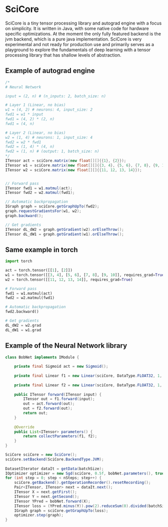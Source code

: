 # SciCore

SciCore is a tiny tensor processing library and autograd engine with a focus on simplicity. It is written in Java,
with some native code for hardware specific optimizations.
At the moment the only fully featured backend is the jvm backend, which is a pure java implementation.
SciCore is very experimental and not ready for production use and primarily serves as a playground to explore the
fundamentals
of deep learning with a tensor processing library that has shallow levels of abstraction.

## Example of autograd engine

```java
/*
# Neural Network

input = (2, n) # (n_inputs: 2, batch_size: n)

# Layer 1 (Linear, no bias)
w1 = (4, 2) # neurons: 4, input_size: 2
fwd1 = w1 * input
fwd1 = (4, 2) * (2, n)
fwd1 = (4, n)

# Layer 2 (Linear, no bias)
w2 = (1, 4) # neurons: 1, input_size: 4
fwd2 = w2 * fwd1
fwd2 = (1, 4) * (4, n)
fwd2 = (1, n) # (output: 1, batch_size: n)
*/
ITensor act = sciCore.matrix(new float[][]{{1}, {2}});
ITensor w1 = sciCore.matrix(new float[][]{{3, 4}, {5, 6}, {7, 8}, {9, 10}});
ITensor w2 = sciCore.matrix(new float[][]{{11, 12, 13, 14}});


// Forward pass
ITensor fwd1 = w1.matmul(act);
ITensor fwd2 = w2.matmul(fwd1);

// Automatic backpropagation
IGraph graph = sciCore.getGraphUpTo(fwd2);
graph.requestGradientsFor(w1, w2);
graph.backward();

// Get gradients
ITensor dL_dW2 = graph.getGradient(w2).orElseThrow();
ITensor dL_dW1 = graph.getGradient(w1).orElseThrow();

```

## Same example in torch

```python
import torch

act = torch.tensor([[1], [2]])
w1 = torch.tensor([[3, 4], [5, 6], [7, 8], [9, 10]], requires_grad=True)
w2 = torch.tensor([[11, 12, 13, 14]], requires_grad=True)

# Forward pass
fwd1 = w1.matmul(act)
fwd2 = w2.matmul(fwd1)

# Automatic backpropagation
fwd2.backward()

# Get gradients
dL_dW2 = w2.grad
dL_dW1 = w1.grad
```

## Example of the Neural Network library

```java
class BobNet implements IModule {
  
    private final Sigmoid act = new Sigmoid();
  
    private final Linear f1 = new Linear(sciCore, DataType.FLOAT32, 1, 1, true);
  
    private final Linear f2 = new Linear(sciCore, DataType.FLOAT32, 1, 1, true);
  
    public ITensor forward(ITensor input) {
        ITensor out = f1.forward(input);
        out = act.forward(out);
        out = f2.forward(out);
        return out;
    }
  
    @Override
    public List<ITensor> parameters() {
        return collectParameters(f1, f2);
    }
}

SciCore sciCore = new SciCore();
sciCore.setBackend(SciCore.BackendType.JVM);
                
DatasetIterator dataIt = getData(batchSize);
IOptimizer optimizer = new Sgd(sciCore, 0.5f, bobNet.parameters(), true, 1e-6f);
for (int step = 0; step < nSteps; step++) {
    sciCore.getBackend().getOperationRecorder().resetRecording();
    Pair<ITensor, ITensor> next = dataIt.next();
    ITensor X = next.getFirst();
    ITensor Y = next.getSecond();
    ITensor YPred = bobNet.forward(X);
    ITensor loss = (YPred.minus(Y)).pow(2).reduceSum(0).divided(batchSize);
    IGraph graph = sciCore.getGraphUpTo(loss);
    optimizer.step(graph);
}
```
